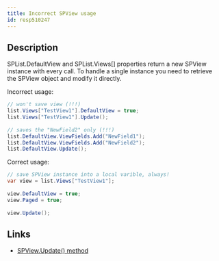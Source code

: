 ```yaml
---
title: Incorrect SPView usage
id: resp510247
---
```

## Description
SPList.DefaultView and SPList.Views[] properties return a new SPView instance with every call. To handle a single instance you need to retrieve the SPView object and modify it directly.

Incorrect usage:
```cs
// won't save view (!!!)
list.Views["TestView1"].DefaultView = true;
list.Views["TestView1"].Update();
 
// saves the "NewField2" only (!!!)
list.DefaultView.ViewFields.Add("NewField1");
list.DefaultView.ViewFields.Add("NewField2");
list.DefaultView.Update();
```

Correct usage:
```cs
// save SPView instance into a local varible, always!
var view = list.Views["TestView1"];
 
view.DefaultView = true;
view.Paged = true;
 
view.Update();
```

## Links
- [SPView.Update() method](http://msdn.microsoft.com/en-us/library/microsoft.sharepoint.spview.update.aspx)

